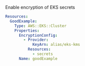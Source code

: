 
Enable encryption of EKS secrets

```yaml
Resources:
  GoodExample:
    Type: AWS::EKS::Cluster
    Properties:
      EncryptionConfig:
        - Provider:
            KeyArn: alias/eks-kms
          Resources:
            - secrets
      Name: goodExample
```


